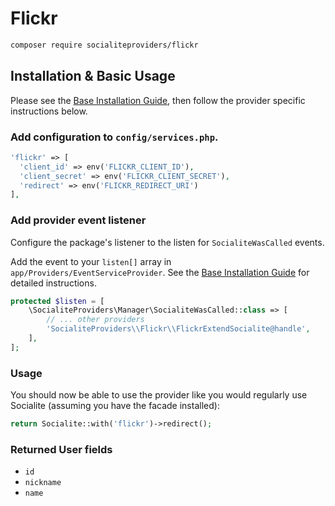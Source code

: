 # Flickr

```bash
composer require socialiteproviders/flickr
```

## Installation & Basic Usage

Please see the [Base Installation Guide](https://socialiteproviders.com/usage/), then follow the provider specific instructions below.

### Add configuration to `config/services.php`.

```php
'flickr' => [    
  'client_id' => env('FLICKR_CLIENT_ID'),  
  'client_secret' => env('FLICKR_CLIENT_SECRET'),  
  'redirect' => env('FLICKR_REDIRECT_URI') 
],
```

### Add provider event listener

Configure the package's listener to the listen for `SocialiteWasCalled` events. 

Add the event to your `listen[]` array  in `app/Providers/EventServiceProvider`. See the [Base Installation Guide](https://socialiteproviders.com/usage/) for detailed instructions.

```php
protected $listen = [
    \SocialiteProviders\Manager\SocialiteWasCalled::class => [
        // ... other providers
        'SocialiteProviders\\Flickr\\FlickrExtendSocialite@handle',
    ],
];
```

### Usage

You should now be able to use the provider like you would regularly use Socialite (assuming you have the facade installed):

```php
return Socialite::with('flickr')->redirect();
```

### Returned User fields

- ``id``
- ``nickname``
- ``name``
